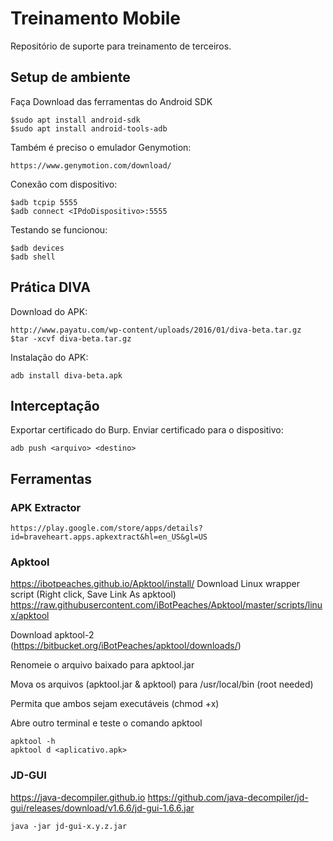 # Treinamento Mobile
Repositório de suporte para treinamento de terceiros.

## Setup de ambiente
Faça Download das ferramentas do Android SDK
```
$sudo apt install android-sdk
$sudo apt install android-tools-adb
```
Também é preciso o emulador Genymotion:
```
https://www.genymotion.com/download/
```
Conexão com dispositivo:
```
$adb tcpip 5555
$adb connect <IPdoDispositivo>:5555
```
Testando se funcionou:
```
$adb devices
$adb shell
```

## Prática DIVA
Download do APK:
```
http://www.payatu.com/wp-content/uploads/2016/01/diva-beta.tar.gz
$tar -xcvf diva-beta.tar.gz
```
Instalação do APK:
```
adb install diva-beta.apk
```

## Interceptação
Exportar certificado do Burp.
Enviar certificado para o dispositivo:
```
adb push <arquivo> <destino>
```
## Ferramentas
### APK Extractor
```
https://play.google.com/store/apps/details?id=braveheart.apps.apkextract&hl=en_US&gl=US
```
### Apktool
https://ibotpeaches.github.io/Apktool/install/
Download Linux wrapper script (Right click, Save Link As apktool) https://raw.githubusercontent.com/iBotPeaches/Apktool/master/scripts/linux/apktool

Download apktool-2 (https://bitbucket.org/iBotPeaches/apktool/downloads/)

Renomeie o arquivo baixado para apktool.jar

Mova os arquivos (apktool.jar & apktool) para /usr/local/bin (root needed)

Permita que ambos sejam executáveis (chmod +x)

Abre outro terminal e teste o comando apktool
```
apktool -h
apktool d <aplicativo.apk>
```
### JD-GUI
https://java-decompiler.github.io
https://github.com/java-decompiler/jd-gui/releases/download/v1.6.6/jd-gui-1.6.6.jar
```
java -jar jd-gui-x.y.z.jar
```


